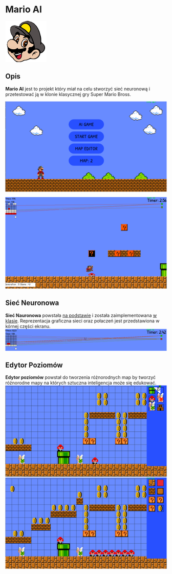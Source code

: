 # Mario AI

![](MarioAI/res/icon.png)

## Opis
**Mario AI** jest to projekt który miał na celu stworzyć sieć neuronową i przetestować ją w klonie klasycznej gry Super Mario Bross.

![](Obrazy/Menu.png)

![](Obrazy/Obraz(4).png)

## Sieć Neuronowa
**Sieć Nauronowa** powstała [na podstawie](Docs/Sieci_neuronowe_Stanley_Miikkulainen.pdf) i została zaimplementowana [w klasie](MarioAI/MarioAI/src/NN.h). Reprezentacja graficzna sieci oraz połaczeń jest przedstawiona w kórnej części ekranu.
![](Obrazy/Obraz(6).png)

## Edytor Poziomów
**Edytor poziomów** powstał do tworzenia różnorodnych map by tworzyć różnorodne mapy na których sztuczna inteligencja może się edukować.
![](Obrazy/Obraz(8).png)
![](Obrazy/Obraz(2).png)
